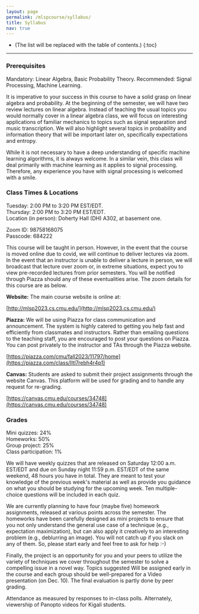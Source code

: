 ```yaml
---
layout: page
permalink: /mlspcourse/syllabus/
title: Syllabus
nav: true
---
```

* (The list will be replaced with the table of contents.)
{:toc}

***

### Prerequisites
Mandatory: Linear Algebra, Basic Probability Theory.
Recommended: Signal Processing, Machine Learning.

It is imperative to your success in this course to have a solid grasp on linear algebra and probability. At the beginning of the semester, we will have two review lectures on linear algebra. Instead of teaching the usual topics you would normally cover in a linear algebra class, we will focus on interesting applications of familiar mechanics to topics such as signal separation and music transcription. We will also highlight several topics in probability and information theory that will be important later on, specifically expectations and entropy.

While it is not necessary to have a deep understanding of specific machine learning algorithms, it is always welcome. In a similar vein, this class will deal primarily with machine learning as it applies to signal processing. Therefore, any experience you have with signal processing is welcomed with a smile.

### Class Times & Locations
Tuesday: 2:00 PM to 3:20 PM EST/EDT. <br>
Thursday: 2:00 PM to 3:20 PM EST/EDT. <br>
Location (in person): Doherty Hall (DH) A302, at basement one.

Zoom ID: 98758168075 <br>
Passcode: 684222

This course will be taught in person. However, in the event that the course is moved online due to covid, we will continue to deliver lectures via zoom. In the event that an instructor is unable to deliver a lecture in person, we will broadcast that lecture over zoom or, in extreme situations, expect you to view pre-recorded lectures from prior semesters. You will be notified through Piazza should any of these eventualities arise. The zoom details for this course are as below.

**Website:** The main course website is online at:

[http://mlsp2023.cs.cmu.edu/](http://mlsp2023.cs.cmu.edu/)

**Piazza:** We will be using Piazza for class communication and announcement. The system is highly catered to getting you help fast and efficiently from classmates and instructors. Rather than emailing questions to the teaching staff, you are encouraged to post your questions on Piazza. You can post privately to the instructor and TAs through the Piazza website.

[https://piazza.com/cmu/fall2023/11797/home](https://piazza.com/class/lltl7rebh4r4p1)

**Canvas:** Students are asked to submit their project assignments through the website Canvas. This platform will be used for grading and to handle any request for re-grading. 

[https://canvas.cmu.edu/courses/34748](https://canvas.cmu.edu/courses/34748)

### Grades
Mini quizzes: 24% <br>
Homeworks: 50% <br>
Group project: 25% <br>
Class participation: 1% <br>

We will have weekly quizzes that are released on Saturday 12:00 a.m. EST/EDT and due on Sunday night 11:59 p.m. EST/EDT of the same weekend, 48 hours you have in total. They are meant to test your knowledge of the previous week's material as well as provide you guidance on what you should be studying for the upcoming week. Ten multiple-choice questions will be included in each quiz.

We are currently planning to have four (maybe five) homework assignments, released at various points across the semester. The homeworks have been carefully designed as mini projects to ensure that you not only understand the general use case of a technique (e.g., expectation maximization), but can also apply it creatively to an interesting problem (e.g., deblurring an image). You will not catch up if you slack on any of them. So, please start early and feel free to ask for help :-)

Finally, the project is an opportunity for you and your peers to utilize the variety of techniques we cover throughout the semester to solve a compelling issue in a novel way. Topics suggested Will be assigned early in the course and each group should be well-prepared for a Video presentation (on Dec. 10). The final evaluation is partly done by peer grading.

Attendance as measured by responses to in-class polls. Alternately, viewership of Panopto videos for Kigali students.
